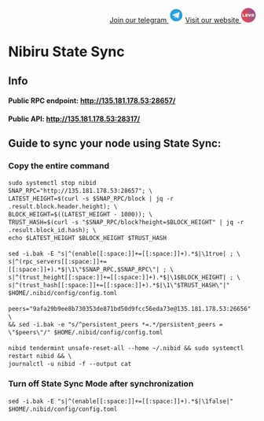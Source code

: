 <p style="font-size:14px" align="right">
<a href="https://t.me/L0vd_staking" target="_blank">Join our telegram <img src="https://raw.githubusercontent.com/L0vd/screenshots/main/Telegram_logo.png" width="30"/></a>
<a href="https://l0vd.com/" target="_blank">Visit our website <img src="https://raw.githubusercontent.com/L0vd/screenshots/main/L0vd.png" width="30"/></a>
</p>

# Nibiru State Sync

## Info
#### Public RPC endpoint: http://135.181.178.53:28657/
#### Public API: http://135.181.178.53:28317/

## Guide to sync your node using State Sync:

### Copy the entire command
```
sudo systemctl stop nibid
SNAP_RPC="http://135.181.178.53:28657"; \
LATEST_HEIGHT=$(curl -s $SNAP_RPC/block | jq -r .result.block.header.height); \
BLOCK_HEIGHT=$((LATEST_HEIGHT - 1000)); \
TRUST_HASH=$(curl -s "$SNAP_RPC/block?height=$BLOCK_HEIGHT" | jq -r .result.block_id.hash); \
echo $LATEST_HEIGHT $BLOCK_HEIGHT $TRUST_HASH

sed -i.bak -E "s|^(enable[[:space:]]+=[[:space:]]+).*$|\1true| ; \
s|^(rpc_servers[[:space:]]+=[[:space:]]+).*$|\1\"$SNAP_RPC,$SNAP_RPC\"| ; \
s|^(trust_height[[:space:]]+=[[:space:]]+).*$|\1$BLOCK_HEIGHT| ; \
s|^(trust_hash[[:space:]]+=[[:space:]]+).*$|\1\"$TRUST_HASH\"|" $HOME/.nibid/config/config.toml

peers="9afa29b9ee8b730353de871bd50d9fcc56eda73e@135.181.178.53:26656" \
&& sed -i.bak -e "s/^persistent_peers *=.*/persistent_peers = \"$peers\"/" $HOME/.nibid/config/config.toml 

nibid tendermint unsafe-reset-all --home ~/.nibid && sudo systemctl restart nibid && \
journalctl -u nibid -f --output cat
```

### Turn off State Sync Mode after synchronization
```
sed -i.bak -E "s|^(enable[[:space:]]+=[[:space:]]+).*$|\1false|" $HOME/.nibid/config/config.toml
```



